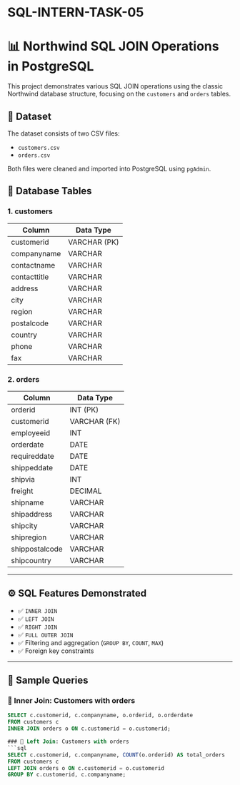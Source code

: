 # SQL-INTERN-TASK-05
# 📊 Northwind SQL JOIN Operations in PostgreSQL

This project demonstrates various SQL JOIN operations using the classic Northwind database structure, focusing on the `customers` and `orders` tables.

## 📁 Dataset

The dataset consists of two CSV files:
- `customers.csv`
- `orders.csv`

Both files were cleaned and imported into PostgreSQL using `pgAdmin`.

## 🧱 Database Tables

### 1. customers

| Column         | Data Type |
|----------------|-----------|
| customerid     | VARCHAR (PK) |
| companyname    | VARCHAR |
| contactname    | VARCHAR |
| contacttitle   | VARCHAR |
| address        | VARCHAR |
| city           | VARCHAR |
| region         | VARCHAR |
| postalcode     | VARCHAR |
| country        | VARCHAR |
| phone          | VARCHAR |
| fax            | VARCHAR |

### 2. orders

| Column          | Data Type |
|------------------|-----------|
| orderid          | INT (PK) |
| customerid       | VARCHAR (FK) |
| employeeid       | INT |
| orderdate        | DATE |
| requireddate     | DATE |
| shippeddate      | DATE |
| shipvia          | INT |
| freight          | DECIMAL |
| shipname         | VARCHAR |
| shipaddress      | VARCHAR |
| shipcity         | VARCHAR |
| shipregion       | VARCHAR |
| shippostalcode   | VARCHAR |
| shipcountry      | VARCHAR |

---

## ⚙️ SQL Features Demonstrated

- ✅ `INNER JOIN`
- ✅ `LEFT JOIN`
- ✅ `RIGHT JOIN`
- ✅ `FULL OUTER JOIN`
- ✅ Filtering and aggregation (`GROUP BY`, `COUNT`, `MAX`)
- ✅ Foreign key constraints

---

## 📌 Sample Queries

### 🔸 Inner Join: Customers with orders
```sql
SELECT c.customerid, c.companyname, o.orderid, o.orderdate
FROM customers c
INNER JOIN orders o ON c.customerid = o.customerid;

### 🔸 Left Join: Customers with orders
```sql
SELECT c.customerid, c.companyname, COUNT(o.orderid) AS total_orders
FROM customers c
LEFT JOIN orders o ON c.customerid = o.customerid
GROUP BY c.customerid, c.companyname;
